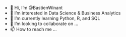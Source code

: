 - 👋 Hi, I’m @BastienWinant
- 👀 I’m interested in Data Science & Business Analytics
- 🌱 I’m currently learning Python, R, and SQL
- 💞️ I’m looking to collaborate on ...
- 📫 How to reach me ...

<!---
BastienWinant/BastienWinant is a ✨ special ✨ repository because its `README.md` (this file) appears on your GitHub profile.
You can click the Preview link to take a look at your changes.
--->

